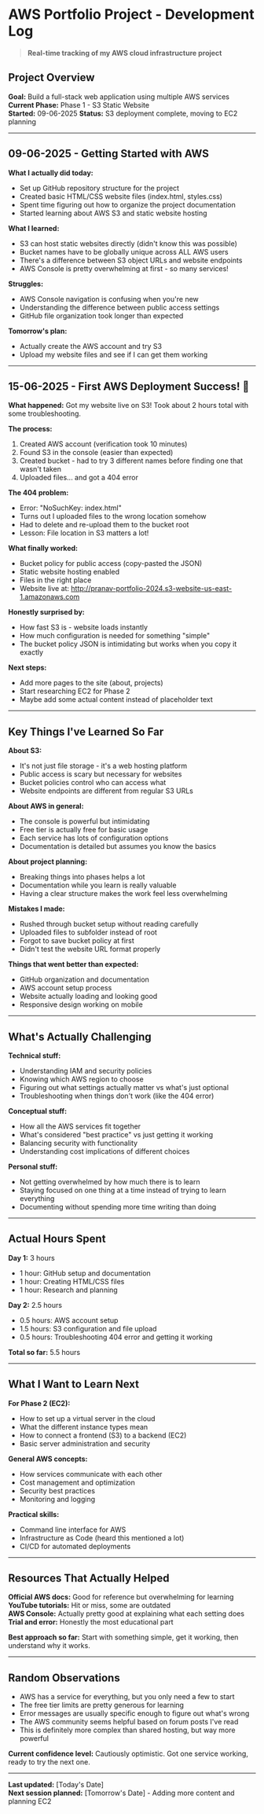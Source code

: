# AWS Portfolio Project - Development Log

> **Real-time tracking of my AWS cloud infrastructure project**

## Project Overview

**Goal:** Build a full-stack web application using multiple AWS services  
**Current Phase:** Phase 1 - S3 Static Website  
**Started:** 09-06-2025 
**Status:** S3 deployment complete, moving to EC2 planning

---

## 09-06-2025 - Getting Started with AWS

**What I actually did today:**
- Set up GitHub repository structure for the project
- Created basic HTML/CSS website files (index.html, styles.css)
- Spent time figuring out how to organize the project documentation
- Started learning about AWS S3 and static website hosting

**What I learned:**
- S3 can host static websites directly (didn't know this was possible)
- Bucket names have to be globally unique across ALL AWS users
- There's a difference between S3 object URLs and website endpoints
- AWS Console is pretty overwhelming at first - so many services!

**Struggles:**
- AWS Console navigation is confusing when you're new
- Understanding the difference between public access settings
- GitHub file organization took longer than expected

**Tomorrow's plan:**
- Actually create the AWS account and try S3
- Upload my website files and see if I can get them working

---

## 15-06-2025 - First AWS Deployment Success! 🎉

**What happened:**
Got my website live on S3! Took about 2 hours total with some troubleshooting.

**The process:**
1. Created AWS account (verification took 10 minutes)
2. Found S3 in the console (easier than expected)
3. Created bucket - had to try 3 different names before finding one that wasn't taken
4. Uploaded files... and got a 404 error

**The 404 problem:**
- Error: "NoSuchKey: index.html" 
- Turns out I uploaded files to the wrong location somehow
- Had to delete and re-upload them to the bucket root
- Lesson: File location in S3 matters a lot!

**What finally worked:**
- Bucket policy for public access (copy-pasted the JSON)
- Static website hosting enabled
- Files in the right place
- Website live at: http://pranav-portfolio-2024.s3-website-us-east-1.amazonaws.com

**Honestly surprised by:**
- How fast S3 is - website loads instantly
- How much configuration is needed for something "simple"
- The bucket policy JSON is intimidating but works when you copy it exactly

**Next steps:**
- Add more pages to the site (about, projects)
- Start researching EC2 for Phase 2
- Maybe add some actual content instead of placeholder text

---

## Key Things I've Learned So Far

**About S3:**
- It's not just file storage - it's a web hosting platform
- Public access is scary but necessary for websites
- Bucket policies control who can access what
- Website endpoints are different from regular S3 URLs

**About AWS in general:**
- The console is powerful but intimidating
- Free tier is actually free for basic usage
- Each service has lots of configuration options
- Documentation is detailed but assumes you know the basics

**About project planning:**
- Breaking things into phases helps a lot
- Documentation while you learn is really valuable
- Having a clear structure makes the work feel less overwhelming

**Mistakes I made:**
- Rushed through bucket setup without reading carefully
- Uploaded files to subfolder instead of root
- Forgot to save bucket policy at first
- Didn't test the website URL format properly

**Things that went better than expected:**
- GitHub organization and documentation
- AWS account setup process
- Website actually loading and looking good
- Responsive design working on mobile

---

## What's Actually Challenging

**Technical stuff:**
- Understanding IAM and security policies
- Knowing which AWS region to choose
- Figuring out what settings actually matter vs what's just optional
- Troubleshooting when things don't work (like the 404 error)

**Conceptual stuff:**
- How all the AWS services fit together
- What's considered "best practice" vs just getting it working
- Balancing security with functionality
- Understanding cost implications of different choices

**Personal stuff:**
- Not getting overwhelmed by how much there is to learn
- Staying focused on one thing at a time instead of trying to learn everything
- Documenting without spending more time writing than doing

---

## Actual Hours Spent

**Day 1:** 3 hours
- 1 hour: GitHub setup and documentation
- 1 hour: Creating HTML/CSS files
- 1 hour: Research and planning

**Day 2:** 2.5 hours
- 0.5 hours: AWS account setup
- 1.5 hours: S3 configuration and file upload
- 0.5 hours: Troubleshooting 404 error and getting it working

**Total so far:** 5.5 hours

---

## What I Want to Learn Next

**For Phase 2 (EC2):**
- How to set up a virtual server in the cloud
- What the different instance types mean
- How to connect a frontend (S3) to a backend (EC2)
- Basic server administration and security

**General AWS concepts:**
- How services communicate with each other
- Cost management and optimization
- Security best practices
- Monitoring and logging

**Practical skills:**
- Command line interface for AWS
- Infrastructure as Code (heard this mentioned a lot)
- CI/CD for automated deployments

---

## Resources That Actually Helped

**Official AWS docs:** Good for reference but overwhelming for learning  
**YouTube tutorials:** Hit or miss, some are outdated  
**AWS Console:** Actually pretty good at explaining what each setting does  
**Trial and error:** Honestly the most educational part

**Best approach so far:** Start with something simple, get it working, then understand why it works.

---

## Random Observations

- AWS has a service for everything, but you only need a few to start
- The free tier limits are pretty generous for learning
- Error messages are usually specific enough to figure out what's wrong
- The AWS community seems helpful based on forum posts I've read
- This is definitely more complex than shared hosting, but way more powerful

**Current confidence level:** Cautiously optimistic. Got one service working, ready to try the next one.

---

**Last updated:** [Today's Date]  
**Next session planned:** [Tomorrow's Date] - Adding more content and planning EC2
